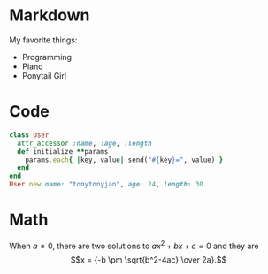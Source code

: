Markdown
==========
My favorite things:

* Programming
* Piano
* Ponytail Girl

Code
==========
```ruby
class User
  attr_accessor :name, :age, :length
  def initialize **params
    params.each{ |key, value| send("#{key}=", value) }
  end
end
User.new name: "tonytonyjan", age: 24, length: 30
```

Math
==========
When $a \ne 0$, there are two solutions to $ax^2 + bx + c = 0$ and they are
$$x = {-b \pm \sqrt{b^2-4ac} \over 2a}.$$